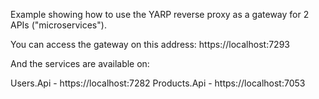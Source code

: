Example showing how to use the YARP reverse proxy as a gateway for 2 APIs ("microservices").

You can access the gateway on this address: https://localhost:7293

And the services are available on:

Users.Api - https://localhost:7282
Products.Api - https://localhost:7053